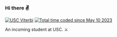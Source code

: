 ### Hi there ✌️

[![USC Viterbi](https://img.shields.io/badge/Viterbi-USC-990000?style=for-the-badge&label=Viterbi&labelColor=000000&color=990000)](https://viterbischool.usc.edu/) [![Total time coded since May 10 2023](https://wakatime.com/badge/user/de962691-c66a-4501-860f-eb122ac6ea13.svg?style=for-the-badge&labelColor=000000&color=990000)](https://wakatime.com/@1chooo)

An incoming student at USC. ⚔️

<!-- [![1chooo GitHub Profile Views](https://komarev.com/ghpvc/?username=1chooo&style=for-the-badge&labelColor=000000&color=990000)](https://github.com/antonkomarev/github-profile-views-counter) [![Total time coded since May 10 2023](https://wakatime.com/badge/user/de962691-c66a-4501-860f-eb122ac6ea13.svg?style=for-the-badge&labelColor=000000&color=990000)](https://wakatime.com/@1chooo) -->


<!-- <div align="center">
	<a
		href="https://viterbischool.usc.edu/" target="_blank">
		<img 
			src="https://img.shields.io/badge/usc-viterbi-990000?style=for-the-badge&labelColor=000000&color=990000" 
			alt="USC Viterbi"/>
	</a>
	<a
		href="https://github.com/antonkomarev/github-profile-views-counter" target="_blank">
		<img 
			src="https://komarev.com/ghpvc/?username=1chooo&style=for-the-badge&labelColor=000000&color=990000" 
			alt="Profile Views"/>
	</a>
	<a
		href="https://wakatime.com/@1chooo" 
		target="_blank">
		<img 
			src="https://wakatime.com/badge/user/de962691-c66a-4501-860f-eb122ac6ea13.svg?style=for-the-badge&labelColor=000000&color=990000" 
			alt="Total time coded since May 10 2023" />
	</a>
</div> -->

